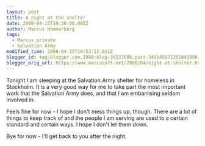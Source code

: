 ```yaml
---
layout: post
title: A night at the shelter
date: 2008-04-15T19:36:00.005Z
author: Marcus Hammarberg
tags:
  - Marcus private
  - Salvation Army
modified_time: 2008-04-15T19:53:12.811Z
blogger_id: tag:blogger.com,1999:blog-36533086.post-343545671301042006
blogger_orig_url: https://www.marcusoft.net/2008/04/night-at-shelter.html
---
```


Tonight I am sleeping at the Salvation Army shelter for homeless in
Stockholm. It is a very good way for me to take part the most important
work that the Salvation Army does, and that I am embarrising seldom
involved in.

Feels fine for now - I hope I don't mess things up, though. There are a
lot of things to keep track of and the people I am serving are used to a
certain standard and certain ways. I hope I don't let them down.

Bye for now - I'll get back to you after the night.
